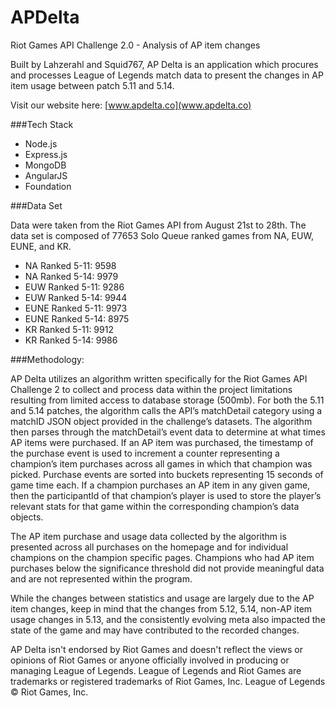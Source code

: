 # APDelta
Riot Games API Challenge 2.0 - Analysis of AP item changes

Built by Lahzerahl and Squid767, AP Delta is an application which procures and processes League of Legends match data to present the changes in AP item usage between patch 5.11 and 5.14.

Visit our website here: [www.apdelta.co](www.apdelta.co) 

###Tech Stack
* Node.js
* Express.js
* MongoDB
* AngularJS
* Foundation


###Data Set

Data were taken from the Riot Games API from August 21st to 28th. The data set is composed of 77653 Solo Queue ranked games from NA, EUW, EUNE, and KR.

* NA Ranked 5-11: 9598
* NA Ranked 5-14: 9979
* EUW Ranked 5-11: 9286
* EUW Ranked 5-14: 9944
* EUNE Ranked 5-11: 9973
* EUNE Ranked 5-14: 8975
* KR Ranked 5-11: 9912
* KR Ranked 5-14: 9986

###Methodology:

AP Delta utilizes an algorithm written specifically for the Riot Games API Challenge 2 to collect and process data within the project limitations resulting from limited access to database storage (500mb). For both the 5.11 and 5.14 patches, the algorithm calls the API’s matchDetail category using a matchID JSON object provided in the challenge’s datasets. The algorithm then parses through the matchDetail’s event data to determine at what times AP items were purchased. If an AP item was purchased, the timestamp of the purchase event is used to increment a counter representing a champion’s item purchases across all games in which that champion was picked. Purchase events are sorted into buckets representing 15 seconds of game time each. If a champion purchases an AP item in any given game, then the participantId of that champion’s player is used to store the player’s relevant stats for that game within the corresponding champion’s data objects.

The AP item purchase and usage data collected by the algorithm is presented across all purchases on the homepage and for individual champions on the champion specific pages. Champions who had AP item purchases below the significance threshold did not provide meaningful data and are not represented within the program.

While the changes between statistics and usage are largely due to the AP item changes, keep in mind that the changes from 5.12, 5.14, non-AP item usage changes in 5.13, and the consistently evolving meta also impacted the state of the game and may have contributed to the recorded changes.

AP Delta isn't endorsed by Riot Games and doesn't reflect the views or opinions of Riot Games or anyone officially involved in producing or managing League of Legends. League of Legends and Riot Games are trademarks or registered trademarks of Riot Games, Inc. League of Legends © Riot Games, Inc.